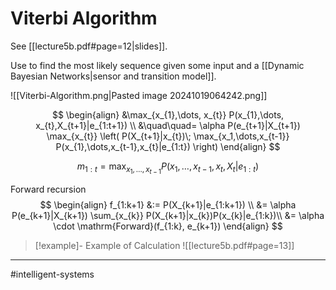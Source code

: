 # Viterbi Algorithm
See [[lecture5b.pdf#page=12|slides]].

Use to find the most likely sequence given some input and a [[Dynamic Bayesian Networks|sensor and transition model]].

![[Viterbi-Algorithm.png|Pasted image 20241019064242.png]]

$$
\begin{align}
&\max_{x_{1},\dots, x_{t}} P(x_{1},\dots, x_{t},X_{t+1}|e_{1:t+1}) \\
&\quad\quad= \alpha P(e_{t+1}|X_{t+1}) \max_{x_{t}} \left(
P(X_{t+1}|x_{t})\; \max_{x_1,\dots,x_{t-1}} P(x_{1},\dots,x_{t-1},x_{t}|e_{1:t})
\right)
\end{align}
$$

$$
m_{1:t} = \max_{x_1,\dots,x_{t-1}} P(x_{1},\dots,x_{t-1},x_{t}, X_{t}|e_{1:t})
$$

Forward recursion
$$
\begin{align}
f_{1:k+1} &:= P(X_{k+1}|e_{1:k+1}) \\
&= \alpha P(e_{k+1}|X_{k+1}) \sum_{x_{k}} P(X_{k+1}|x_{k})P(x_{k}|e_{1:k})\\
&= \alpha \cdot \mathrm{Forward}(f_{1:k}, e_{k+1})
\end{align}
$$

>[!example]- Example of Calculation
>![[lecture5b.pdf#page=13]]

---
#intelligent-systems
